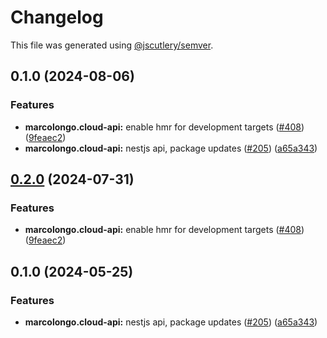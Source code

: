 # Changelog

This file was generated using [@jscutlery/semver](https://github.com/jscutlery/semver).

## 0.1.0 (2024-08-06)


### Features

* **marcolongo.cloud-api:** enable hmr for development targets ([#408](https://github.com/marcolongol/marcolongo.cloud/issues/408)) ([9feaec2](https://github.com/marcolongol/marcolongo.cloud/commit/9feaec2645ddde29366a70f71b4ccd84616027fb))
* **marcolongo.cloud-api:** nestjs api, package updates ([#205](https://github.com/marcolongol/marcolongo.cloud/issues/205)) ([a65a343](https://github.com/marcolongol/marcolongo.cloud/commit/a65a343f338e4e292369f84ee3fe3d8131a80fdf))

## [0.2.0](https://github.com/marcolongol/marcolongo.cloud/compare/marcolongo.cloud-api-0.1.0...marcolongo.cloud-api-0.2.0) (2024-07-31)


### Features

* **marcolongo.cloud-api:** enable hmr for development targets ([#408](https://github.com/marcolongol/marcolongo.cloud/issues/408)) ([9feaec2](https://github.com/marcolongol/marcolongo.cloud/commit/9feaec2645ddde29366a70f71b4ccd84616027fb))

## 0.1.0 (2024-05-25)


### Features

* **marcolongo.cloud-api:** nestjs api, package updates ([#205](https://github.com/marcolongol/marcolongo.cloud/issues/205)) ([a65a343](https://github.com/marcolongol/marcolongo.cloud/commit/a65a343f338e4e292369f84ee3fe3d8131a80fdf))
